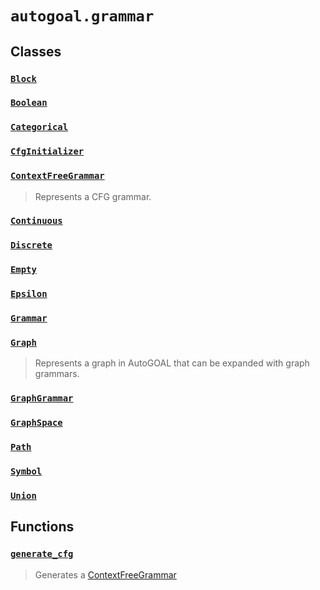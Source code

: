 # `autogoal.grammar`

## Classes

### [`Block`](../autogoal.grammar.Block)
### [`Boolean`](../autogoal.grammar.Boolean)
### [`Categorical`](../autogoal.grammar.Categorical)
### [`CfgInitializer`](../autogoal.grammar.CfgInitializer)
### [`ContextFreeGrammar`](../autogoal.grammar.ContextFreeGrammar)
> Represents a CFG grammar.

### [`Continuous`](../autogoal.grammar.Continuous)
### [`Discrete`](../autogoal.grammar.Discrete)
### [`Empty`](../autogoal.grammar.Empty)
### [`Epsilon`](../autogoal.grammar.Epsilon)
### [`Grammar`](../autogoal.grammar.Grammar)
### [`Graph`](../autogoal.grammar.Graph)
> Represents a graph in AutoGOAL that can be expanded with graph grammars.

### [`GraphGrammar`](../autogoal.grammar.GraphGrammar)
### [`GraphSpace`](../autogoal.grammar.GraphSpace)
### [`Path`](../autogoal.grammar.Path)
### [`Symbol`](../autogoal.grammar.Symbol)
### [`Union`](../autogoal.grammar.Union)

## Functions

### [`generate_cfg`](../autogoal.grammar.generate_cfg)
> Generates a [ContextFreeGrammar](/api/autogoal.grammar/#contextfreegrammar)

